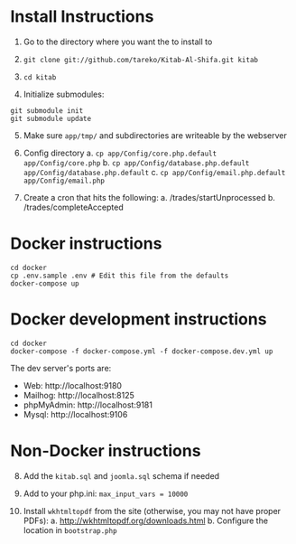 # Install Instructions

1. Go to the directory where you want the to install to
2. `git clone git://github.com/tareko/Kitab-Al-Shifa.git kitab`
3. `cd kitab`

4. Initialize submodules:
```
git submodule init
git submodule update
```

5. Make sure `app/tmp/` and subdirectories are writeable by the webserver

6. Config directory
	a. `cp app/Config/core.php.default app/Config/core.php`
	b. `cp app/Config/database.php.default app/Config/database.php.default`
	c. `cp app/Config/email.php.default app/Config/email.php`

7. Create a cron that hits the following:
	a. /trades/startUnprocessed
	b. /trades/completeAccepted


# Docker instructions

```
cd docker
cp .env.sample .env # Edit this file from the defaults
docker-compose up
```

# Docker development instructions

```
cd docker
docker-compose -f docker-compose.yml -f docker-compose.dev.yml up
```

The dev server's ports are:

 * Web: http://localhost:9180
 * Mailhog: http://localhost:8125
 * phpMyAdmin: http://localhost:9181
 * Mysql: http://localhost:9106

# Non-Docker instructions
8. Add the `kitab.sql` and `joomla.sql` schema if needed

9. Add to your php.ini: `max_input_vars = 10000`

10. Install `wkhtmltopdf` from the site (otherwise, you may not have proper PDFs):
	a. http://wkhtmltopdf.org/downloads.html
	b. Configure the location in `bootstrap.php`

